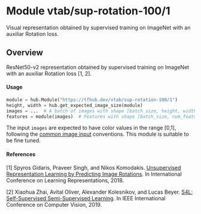 # Module vtab/&zwnj;sup-rotation-100/1
Visual representation obtained by supervised training on ImageNet with an
auxiliar Rotation loss.

<!-- asset-path: https://storage.googleapis.com/vtab/sup-rotation-100/1.tar.gz -->
<!-- dataset: imagenet-ilsvrc-2012-cls -->
<!-- task: image-feature-vector -->
<!-- network-architecture: resnet50-v2 -->
<!-- fine-tunable: true -->
<!-- format: hub -->


## Overview
ResNet50-v2 representation obtained by supervised training on ImageNet with
an auxiliar Rotation loss [1, 2].

#### Usage

```python
module = hub.Module("https://tfhub.dev/vtab/sup-rotation-100/1")
height, width = hub.get_expected_image_size(module)
images = ...  # A batch of images with shape [batch_size, height, width, 3].
features = module(images)  # Features with shape [batch_size, num_features].
```

The input `images` are expected to have color values in the range [0,1], following
the [common image input](https://www.tensorflow.org/hub/common_signatures/images#input) conventions.
This module is suitable to be fine tuned.

#### References
[1] Spyros Gidaris, Praveer Singh, and Nikos Komodakis.
[Unsupervised Representation Learning by Predicting Image Rotations](https://openreview.net/forum?id=S1v4N2l0-).
In International Conference on Learning Representations, 2018.

[2] Xiaohua Zhai, Avital Oliver, Alexander Kolesnikov, and Lucas Beyer.
[S4L: Self-Supervised Semi-Supervised Learning](https://arxiv.org/pdf/1905.03670.pdf).
In IEEE International Conference on Computer Vision, 2019.
